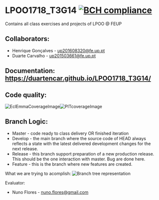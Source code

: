 # LPOO1718_T3G14 [![BCH compliance](https://bettercodehub.com/edge/badge/duartencar/LPOO1718_T3G14?branch=master&token=ce48b545101b940149457740e5bfa4093039ad71)](https://bettercodehub.com/)
Contains all class exercises and projects of LPOO @ FEUP

## Collaborators:

  * Henrique Gonçalves - up201608320@fe.up.pt
  * Duarte Carvalho - up201503661@fe.up.pt

## Documentation: https://duartencar.github.io/LPOO1718_T3G14/

## Code quality:
![EclEmmaCoverageImage]![PITcoverageImage]

## Branch Logic:
  
  * Master  - code ready to class delivery OR finished iteration
  * Develop - the main branch where the source code of HEAD always reflects a state with the latest delivered development changes for the next release.
  * Release - this branch support preparation of a new production release. This should be the one interaction with master. Bug are done here.
  * Feature - this is the branch where new features are created.

  What we are trying to acomplish:
  ![Branch tree representation]


Evaluator:
  * Nuno Flores - nuno.flores@gmail.com
  
[Branch tree representation]: http://nvie.com/img/git-model@2x.png

[PITcoverageImage]: ./media/PITcoverage.png
[EclEmmaCoverageImage]: ./media/EclEmmaCoverage.png
